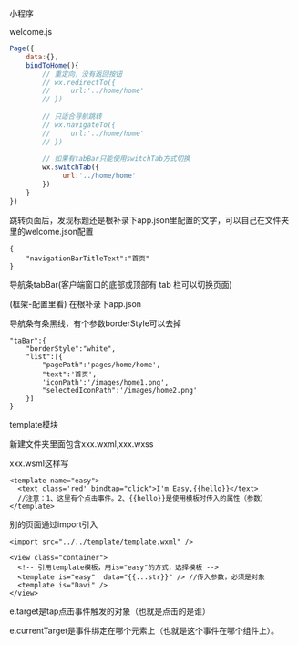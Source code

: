 小程序

welcome.js

```js
Page({
    data:{},
    bindToHome(){
        // 重定向，没有返回按钮
        // wx.redirectTo({
        //     url:'../home/home'
        // })
        
        // 只适合导航跳转
        // wx.navigateTo({
        //     url:'../home/home'
        // })
        
        // 如果有tabBar只能使用switchTab方式切换
        wx.switchTab({
             url:'../home/home'
        })
    }
})
```

跳转页面后，发现标题还是根补录下app.json里配置的文字，可以自己在文件夹里的welcome.json配置

```
{
    "navigationBarTitleText":"首页"
}
```



导航条tabBar(客户端窗口的底部或顶部有 tab 栏可以切换页面)

(框架-配置里看) 在根补录下app.json

导航条有条黑线，有个参数borderStyle可以去掉

```
"taBar":{
	"borderStyle":"white",
    "list":[{
        "pagePath":'pages/home/home',
        "text":'首页',
        'iconPath':'/images/home1.png',
        "selectedIconPath":'/images/home2.png'
    }]
}
```



template模块

新建文件夹里面包含xxx.wxml,xxx.wxss

xxx.wsml这样写

```
<template name="easy">
  <text class='red' bindtap="click">I'm Easy,{{hello}}</text>  
  //注意：1、这里有个点击事件。2、{{hello}}是使用模板时传入的属性（参数）
</template>
```

别的页面通过import引入

```
<import src="../../template/template.wxml" />

<view class="container">
  <!-- 引用template模板，用is="easy"的方式，选择模板 -->
  <template is="easy"  data="{{...str}}" /> //传入参数，必须是对象
  <template is="Davi" />
</view>
```



e.target是tap点击事件触发的对象（也就是点击的是谁）

e.currentTarget是事件绑定在哪个元素上（也就是这个事件在哪个组件上）。